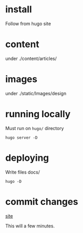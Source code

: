 # install

Follow from hugo site


# content

under ./content/articles/


# images

under ./static/Images/design


# running locally

Must run on `hugo/` directory

```
hugo server -D
```

# deploying

Write files docs/

```
hugo -D
```

# commit changes

[site](https://distributed-infras.github.io/messenger)

This will a few minutes.
